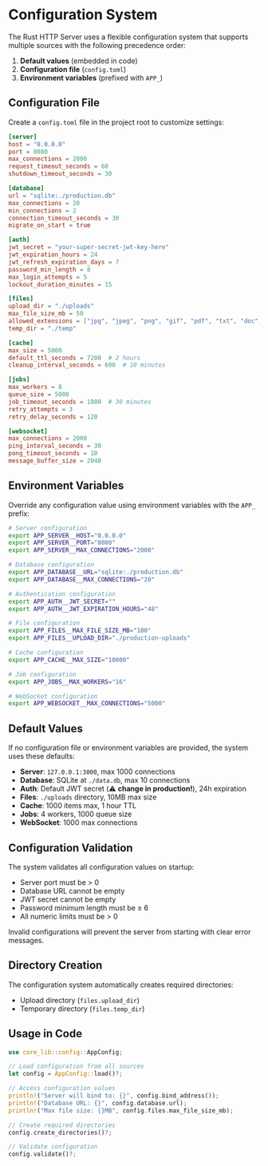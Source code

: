 # Configuration System

The Rust HTTP Server uses a flexible configuration system that supports multiple sources with the following precedence order:

1. **Default values** (embedded in code)
2. **Configuration file** (`config.toml`)
3. **Environment variables** (prefixed with `APP_`)

## Configuration File

Create a `config.toml` file in the project root to customize settings:

```toml
[server]
host = "0.0.0.0"
port = 8080
max_connections = 2000
request_timeout_seconds = 60
shutdown_timeout_seconds = 30

[database]
url = "sqlite:./production.db"
max_connections = 20
min_connections = 2
connection_timeout_seconds = 30
migrate_on_start = true

[auth]
jwt_secret = "your-super-secret-jwt-key-here"
jwt_expiration_hours = 24
jwt_refresh_expiration_days = 7
password_min_length = 8
max_login_attempts = 5
lockout_duration_minutes = 15

[files]
upload_dir = "./uploads"
max_file_size_mb = 50
allowed_extensions = ["jpg", "jpeg", "png", "gif", "pdf", "txt", "doc", "docx", "zip"]
temp_dir = "./temp"

[cache]
max_size = 5000
default_ttl_seconds = 7200  # 2 hours
cleanup_interval_seconds = 600  # 10 minutes

[jobs]
max_workers = 8
queue_size = 5000
job_timeout_seconds = 1800  # 30 minutes
retry_attempts = 3
retry_delay_seconds = 120

[websocket]
max_connections = 2000
ping_interval_seconds = 30
pong_timeout_seconds = 10
message_buffer_size = 2048
```

## Environment Variables

Override any configuration value using environment variables with the `APP_` prefix:

```bash
# Server configuration
export APP_SERVER__HOST="0.0.0.0"
export APP_SERVER__PORT="8080"
export APP_SERVER__MAX_CONNECTIONS="2000"

# Database configuration
export APP_DATABASE__URL="sqlite:./production.db"
export APP_DATABASE__MAX_CONNECTIONS="20"

# Authentication configuration
export APP_AUTH__JWT_SECRET=""
export APP_AUTH__JWT_EXPIRATION_HOURS="48"

# File configuration
export APP_FILES__MAX_FILE_SIZE_MB="100"
export APP_FILES__UPLOAD_DIR="./production-uploads"

# Cache configuration
export APP_CACHE__MAX_SIZE="10000"

# Job configuration
export APP_JOBS__MAX_WORKERS="16"

# WebSocket configuration
export APP_WEBSOCKET__MAX_CONNECTIONS="5000"
```

## Default Values

If no configuration file or environment variables are provided, the system uses these defaults:

- **Server**: `127.0.0.1:3000`, max 1000 connections
- **Database**: SQLite at `./data.db`, max 10 connections
- **Auth**: Default JWT secret (⚠️ **change in production!**), 24h expiration
- **Files**: `./uploads` directory, 10MB max size
- **Cache**: 1000 items max, 1 hour TTL
- **Jobs**: 4 workers, 1000 queue size
- **WebSocket**: 1000 max connections

## Configuration Validation

The system validates all configuration values on startup:

- Server port must be > 0
- Database URL cannot be empty
- JWT secret cannot be empty
- Password minimum length must be ≥ 6
- All numeric limits must be > 0

Invalid configurations will prevent the server from starting with clear error messages.

## Directory Creation

The configuration system automatically creates required directories:

- Upload directory (`files.upload_dir`)
- Temporary directory (`files.temp_dir`)

## Usage in Code

```rust
use core_lib::config::AppConfig;

// Load configuration from all sources
let config = AppConfig::load()?;

// Access configuration values
println!("Server will bind to: {}", config.bind_address());
println!("Database URL: {}", config.database.url);
println!("Max file size: {}MB", config.files.max_file_size_mb);

// Create required directories
config.create_directories()?;

// Validate configuration
config.validate()?;
```